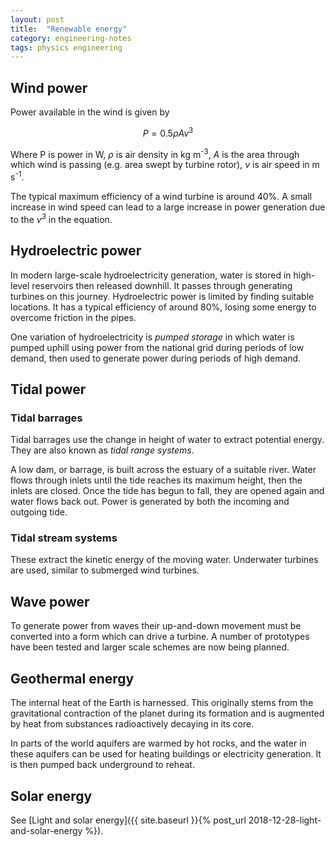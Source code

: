 ```yaml
---
layout: post
title:  "Renewable energy"
category: engineering-notes
tags: physics engineering
---
```


## Wind power

<div class="important-note">
Power available in the wind is given by

$$P = 0.5\rho Av^3$$

Where P is power in W,
<em>ρ</em> is air density in kg m<sup>-3</sup>,
<em>A</em> is the area through which wind is passing (e.g. area swept by turbine rotor),
<em>v</em> is air speed in m s<sup>-1</sup>.
</div>

The typical maximum efficiency of a wind turbine is around 40%. A
small increase in wind speed can lead to a large increase in power
generation due to the _v<sup>3</sup>_ in the equation.

## Hydroelectric power

In modern large-scale hydroelectricity generation, water is stored in
high-level reservoirs then released downhill. It passes through
generating turbines on this journey. Hydroelectric power is limited by
finding suitable locations. It has a typical efficiency of around 80%,
losing some energy to overcome friction in the pipes.

One variation of hydroelectricity is _pumped storage_ in which water
is pumped uphill using power from the national grid during periods of
low demand, then used to generate power during periods of high demand.

## Tidal power

### Tidal barrages

Tidal barrages use the change in height of water to extract potential
energy. They are also known as _tidal range systems_.

A low dam, or barrage, is built across the estuary of a suitable
river. Water flows through inlets until the tide reaches its maximum
height, then the inlets are closed. Once the tide has begun to fall,
they are opened again and water flows back out. Power is generated by
both the incoming and outgoing tide.

### Tidal stream systems

These extract the kinetic energy of the moving water. Underwater
turbines are used, similar to submerged wind turbines.

## Wave power

To generate power from waves their up-and-down movement must be
converted into a form which can drive a turbine. A number of
prototypes have been tested and larger scale schemes are now being
planned.

## Geothermal energy

The internal heat of the Earth is harnessed. This originally stems
from the gravitational contraction of the planet during its formation
and is augmented by heat from substances radioactively decaying in its
core.

In parts of the world aquifers are warmed by hot rocks, and the water
in these aquifers can be used for heating buildings or electricity
generation. It is then pumped back underground to reheat.

## Solar energy

See [Light and solar energy]({{ site.baseurl }}{% post_url 2018-12-28-light-and-solar-energy %}).
